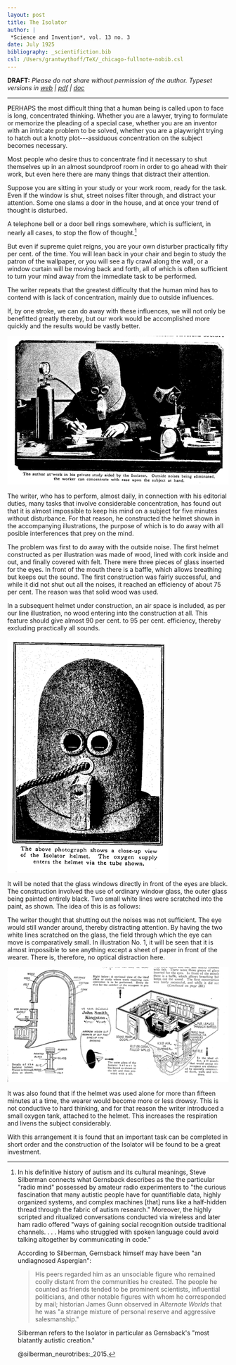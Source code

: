 ```yaml
---
layout: post
title: The Isolator
author: |
 *Science and Invention*, vol. 13 no. 3
date: July 1925
bibliography: _scientifiction.bib
csl: /Users/grantwythoff/TeX/_chicago-fullnote-nobib.csl
---
```


**DRAFT:** *Please do not share without permission of the author. Typeset versions in [web](http://gernsback.wythoff.net/192507_isolator.html) \| [pdf](https://github.com/gwijthoff/perversity_of_things/blob/gh-pages/typeset_drafts/192507_isolator.pdf?raw=true) \| [doc](https://github.com/gwijthoff/perversity_of_things/blob/gh-pages/typeset_drafts/192507_isolator.docx)*

* * * * * * * * 

**P**ERHAPS the most difficult thing that a human being is called upon to face is long, concentrated thinking.  Whether you are a lawyer, trying to formulate or memorize the pleading of a special case, whether you are an inventor with an intricate problem to be solved, whether you are a playwright trying to hatch out a knotty plot---assiduous concentration on the subject becomes necessary.

Most people who desire thus to concentrate find it necessary to shut themselves up in an almost soundproof room in order to go ahead with their work, but even here there are many things that distract their attention.

Suppose you are sitting in your study or your work room, ready for the task.  Even if the window is shut, street noises filter through, and distract your attention.  Some one slams a door in the house, and at once your trend of thought is disturbed.

A telephone bell or a door bell rings somewhere, which is sufficient, in nearly all cases, to stop the flow of thought.[^atsm]

But even if supreme quiet reigns, you are your own disturber practically fifty per cent. of the time.  You will lean back in your chair and begin to study the patron of the wallpaper, or you will see a fly crawl along the wall, or a window curtain will be moving back and forth, all of which is often sufficient to turn your mind away from the immediate task to be performed.

The writer repeats that the greatest difficulty that the human mind has to contend with is lack of concentration, mainly due to outside influences.

If, by one stroke, we can do away with these influences, we will not only be benefitted greatly thereby, but our work would be accomplished more quickly and the results would be vastly better.

!["The author at work in his private study aided by the Isolator.  Outside noises being eliminated, the worker can concentrate with ease upon the subject at hand."](images/isolator1.png)

The writer, who has to perform, almost daily, in connection with his editorial duties, many tasks that involve considerable concentration, has found out that it is almost impossible to keep his mind on a subject for five minutes without disturbance.  For that reason, he constructed the helmet shown in the accompanying illustrations, the purpose of which is to do away with all posible interferences that prey on the mind.

The problem was first to do away with the outside noise.  The first helmet constructed as per illustration was made of wood, lined with cork inside and out, and finally covered with felt.  There were three pieces of glass inserted for the eyes.  In front of the mouth there is a baffle, which allows breathing but keeps out the sound.  The first construction was fairly successful, and while it did not shut out all the noises, it reached an efficiency of about 75 per cent.  The reason was that solid wood was used.

In a subsequent helmet under construction, an air space is included, as per our line illustration, no wood entering into the construction at all.  This feature should give almost 90 per cent. to 95 per cent. efficiency, thereby excluding practically all sounds.

!["The above photograph shows a close-up view of the Isolator helmet.  The oxygen supply enters the helmet via the tube shown."](images/isolator2.png)

It will be noted that the glass windows directly in front of the eyes are black.  The construction involved the use of ordinary window glass, the outer glass being painted entirely black.  Two small white lines were scratched into the paint, as shown.  The idea of this is as follows:

The writer thought that shutting out the noises was not sufficient.  The eye would still wander around, thereby distracting attention.  By having the two white lines scratched on the glass, the field through which the eye can move is comparatively small.  In illustration No. 1, it will be seen that it is almost impossible to see anything except a sheet of paper in front of the wearer.  There is, therefore, no optical distraction here.

!["A sectional view of the ideal office or study where work requiring concentration is to be performed.  Every device for the comfort of the occupant is provided."](images/isolator3.png)

It was also found that if the helmet was used alone for more than fifteen minutes at a time, the wearer would become more or less drowsy.  This is not conductive to hard thinking, and for that reason the writer introduced a small oxygen tank, attached to the helmet.  This increases the respiration and livens the subject considerably.

With this arrangement it is found that an important task can be completed in short order and the construction of the Isolator will be found to be a great investment.

[^atsm]: In his definitive history of autism and its cultural meanings, Steve Silberman connects what Gernsback describes as the the particular "radio mind" possessed by amateur radio experimenters to "the curious fascination that many autistic people have for quantifiable data, highly organized systems, and complex machines [that] runs like a half-hidden thread through the fabric of autism research."  Moreover, the highly scripted and ritualized conversations conducted via wireless and later ham radio offered "ways of gaining social recognition outside traditional channels. . . . Hams who struggled with spoken language could avoid talking altogether by communicating in code."

    According to Silberman, Gernsback himself may have been "an undiagnosed Aspergian":

    > His peers regarded him as an unsociable figure who remained coolly distant from the communities he created. The people he counted as friends tended to be prominent scientists, influential politicians, and other notable figures with whom he corresponded by mail; historian James Gunn observed in *Alternate Worlds* that he was "a strange mixture of personal reserve and aggressive salesmanship."

    Silberman refers to the Isolator in particular as Gernsback's "most blatantly autistic creation."

    @silberman_neurotribes:_2015.